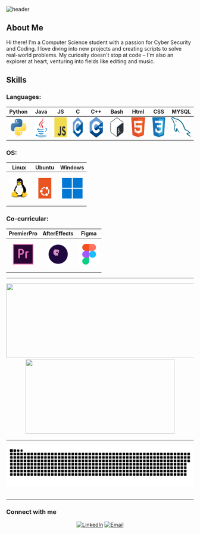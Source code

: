 ![header](https://capsule-render.vercel.app/api?type=venom&height=200&text=I%20am%20Soham.&fontSize=70&color=0:8871e5,100:b678c4&stroke=b678c4)

## About Me
Hi there! I'm a Computer Science student with a passion for Cyber Security and Coding. I love diving into new projects and creating scripts to solve real-world problems. My curiosity doesn't stop at code – I'm also an explorer at heart, venturing into fields like editing and music.

## Skills
### Languages:
| Python | Java | JS | C | C++ | Bash | Html | CSS | MYSQL |
|----------|----------|----------|------|------|------|------|------|------|
|  <img src="https://github.com/devicons/devicon/blob/master/icons/python/python-original.svg" title="Python"  alt="Python" width="55" height="55"/> |  <img src="https://raw.githubusercontent.com/devicons/devicon/6910f0503efdd315c8f9b858234310c06e04d9c0/icons/java/java-original.svg" title="Java"  alt="Java" width="55" height="55"/> | <img src="https://github.com/devicons/devicon/blob/master/icons/javascript/javascript-original.svg" title="JavaScript" alt="JavaScript" width="55" height="55"/> | <img src="https://github.com/devicons/devicon/blob/master/icons/c/c-original.svg" title="C"  alt="C" width="55" height="55"/>| <img src="https://github.com/devicons/devicon/blob/master/icons/cplusplus/cplusplus-original.svg" title="C++"  alt="C++" width="55" height="55"/> |<img src="https://github.com/devicons/devicon/blob/6910f0503efdd315c8f9b858234310c06e04d9c0/icons/bash/bash-original.svg" title="Bash"  alt="Bash" width="55" height="55"/>|<img src="https://github.com/devicons/devicon/blob/6910f0503efdd315c8f9b858234310c06e04d9c0/icons/html5/html5-original.svg" title="Html"  alt="Html" width="55" height="55"/>|<img src="https://github.com/devicons/devicon/blob/6910f0503efdd315c8f9b858234310c06e04d9c0/icons/css3/css3-original.svg" title="CSS"  alt="CSS" width="55" height="55"/>|<img src="https://github.com/devicons/devicon/blob/6910f0503efdd315c8f9b858234310c06e04d9c0/icons/mysql/mysql-original.svg" title="MySQL"  alt="MySQL" width="55" height="55"/>|

### OS: 
| Linux | Ubuntu | Windows |
|----------|---------|-------|
| <img src="https://github.com/devicons/devicon/blob/master/icons/linux/linux-original.svg" title="Linux" alt="Linux" width="55" height="55"/> | <img src="https://github.com/devicons/devicon/blob/master/icons/ubuntu/ubuntu-original.svg" title="Ubuntu" alt="Ubuntu" width="55" height="55"/> | <p align="center"> <img src="https://github.com/devicons/devicon/blob/master/icons/windows11/windows11-original.svg" title="Windows" alt="Windows" width="55" height="55"/> </p>|

### Co-curricular:
| PremierPro | AfterEffects | Figma |
|----------|---------|-------|
|<p align="center"> <img src="https://github.com/devicons/devicon/blob/6910f0503efdd315c8f9b858234310c06e04d9c0/icons/premierepro/premierepro-original.svg" title="PremierPro" alt="PremierPro" width="55" height="55"/></p> | <p align="center"> <img src="https://github.com/devicons/devicon/blob/6910f0503efdd315c8f9b858234310c06e04d9c0/icons/aftereffects/aftereffects-original.svg" title="AfterEffects" alt="AfterEffects" width="55" height="55"/> </p> | <img src="https://github.com/devicons/devicon/blob/6910f0503efdd315c8f9b858234310c06e04d9c0/icons/figma/figma-original.svg" title="Figma" alt="Figma" width="55" height="55"/> |

---

<p align="center">
  <img width="600" height="200" src="https://github-readme-stats.vercel.app/api?username=s-o-ham&show_icons=true&theme=vision-friendly-dark">
  <img width="400" height="200" src="https://github-readme-stats.vercel.app/api/top-langs/?username=s-o-ham&size_weight=0.15&count_weight=0.5&layout=compact&theme=vision-friendly-dark">
</p>

---

<div id="header" align="center">
  <img width="1000" src="https://github.com/s-o-ham/s-o-ham/blob/2ae0225d0774efaae542e64b3e47f4808a9ceafc/github-snake.svg" alt="snake"/>
</div>


<div id="header" align="center">
  <img src="https://komarev.com/ghpvc/?username=s-o-ham&style=for-the-badge&color=orange" alt=""/>
</div>

---

### Connect with me 
<p align="center">
<a href="https://www.linkedin.com/in/sohampradhan/"><img alt="LinkedIn" src="https://img.shields.io/badge/LinkedIn-soham-blue?style=flat-square&logo=linkedin"></a>
<a href="mailto:sohampradhan14@gmail.com"><img alt="Email" src="https://img.shields.io/badge/Email-soham-blue?style=flat-square&logo=gmail"></a></p>
